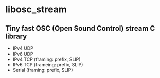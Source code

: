 # libosc\_stream

## Tiny fast OSC (Open Sound Control) stream C library

- IPv4 UDP
- IPv6 UDP
- IPv4 TCP (framing: prefix, SLIP)
- IPv6 TCP (frameing: prefix, SLIP)
- Serial (framing: prefix, SLIP)
